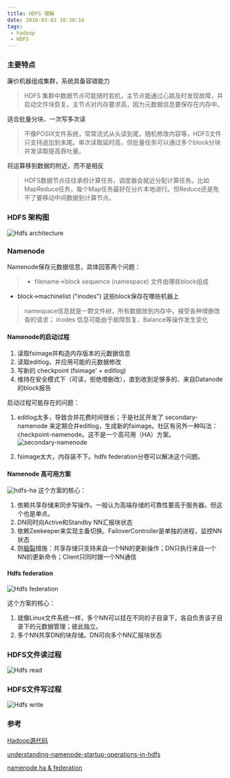 ```yaml
---
title: HDFS 理解
date: 2016-03-02 10:30:14
tags:
 - hadoop
 - HDFS
---
```


### 主要特点

廉价机器组成集群，系统具备容错能力
> HDFS 集群中数据节点可能随时宕机，主节点能通过心跳及时发现故障，并启动文件块恢复。主节点对内存要求高，因为元数据信息要保存在内存中。

适合批量分块、一次写多次读
> 不像POSIX文件系统，常常流式从头读到尾，随机修改内容等，HDFS文件只支持追加到末尾。单次读取延时高，但批量任务可以通过多个block分块并发读取提高吞吐量。

将运算移到数据的附近，而不是相反
> HDFS数据节点往往承担计算任务，调度器会就近分配计算任务。比如MapReduce任务，每个Map任务最好在分片本地进行。但Reduce还是免不了要移动中间数据到计算节点。

### HDFS 架构图
![Hdfs architecture](../images/hdfsarchitecture.png)

### Namenode

Namenode保存元数据信息，具体回答两个问题：
> * filename->block sequence (namespace) 文件由哪些block组成
* block->machinelist ("inodes") 这些block保存在哪些机器上

> namespace信息就是一颗文件树，所有数据放到内存中，接受各种增删改查的请求； inodes 信息可能由于故障恢复、Balance等操作发生变化

#### Namenode的启动过程

1. 读取fsimage并构造内存版本的元数据信息
2. 读取editlog，并应用可能的元数据修改
3. 写新的 checkpoint (fsimage' + editlog)
4. 维持在安全模式下（可读，拒绝增删改），直到收到足够多的、来自Datanode的block报告

启动过程可能存在的问题：
1. editlog太多，导致合并花费时间很长；于是社区开发了 secondary-namenode 来定期合并editlog，生成新的fsimage。社区有另外一种叫法： checkpoint-namenode。这不是一个高可用（HA）方案。
![secondary-namenode](../images/secondary-namenode.png)

2. fsimage太大，内存装不下。hdfs federation分卷可以解决这个问题。


#### Namenode 高可用方案
![hdfs-ha](../images/hdfs-ha.png)
这个方案的核心：
1. 依赖共享存储来同步写操作。一般认为高端存储的可靠性要高于服务器。但这个也是单点。
2. DN同时向Active和Standby NN汇报块状态
3. 依赖Zeekeeper来实现主备切换。FailoverController是单独的进程，监控NN状态
4. 防[脑裂](http://en.wikipedia.org/wiki/Split-brain_`(computing`))措施：共享存储只支持来自一个NN的更新操作；DN只执行来自一个NN的更新命令；Client只同时跟一个NN通信

#### Hdfs federation
![Hdfs federation](../images/hdfs-federation.jpg)

这个方案的核心：
1. 就像Linux文件系统一样，多个NN可以挂在不同的子目录下，各自负责该子目录下的元数据管理；彼此独立。
2. 多个NN共享DN的块存储。DN可向多个NN汇报块状态

### HDFS文件读过程
![Hdfs read](../images/hdfs-read.png)

### HDFS文件写过程
![Hdfs write](../images/hdfs-write.png)


### 参考
[Hadoop源代码](http://github.com/apache/hadoop)

[understanding-namenode-startup-operations-in-hdfs](http://zh.hortonworks.com/blog/understanding-namenode-startup-operations-in-hdfs/)

[namenode ha & federation](http://www.infoq.com/cn/articles/hadoop-2-0-namenode-ha-federation-practice-zh)
